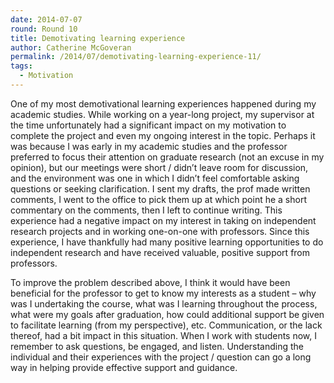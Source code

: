 ```yaml
---
date: 2014-07-07
round: Round 10
title: Demotivating learning experience
author: Catherine McGoveran
permalink: /2014/07/demotivating-learning-experience-11/
tags:
  - Motivation
---
```

One of my most demotivational learning experiences happened during my academic studies. While working on a year-long project, my supervisor at the time unfortunately had a significant impact on my motivation to complete the project and even my ongoing interest in the topic. Perhaps it was because I was early in my academic studies and the professor preferred to focus their attention on graduate research (not an excuse in my opinion), but our meetings were short / didn&#8217;t leave room for discussion, and the environment was one in which I didn&#8217;t feel comfortable asking questions or seeking clarification. I sent my drafts, the prof made written comments, I went to the office to pick them up at which point he a short commentary on the comments, then I left to continue writing. This experience had a negative impact on my interest in taking on independent research projects and in working one-on-one with professors. Since this experience, I have thankfully had many positive learning opportunities to do independent research and have received valuable, positive support from professors.

To improve the problem described above, I think it would have been beneficial for the professor to get to know my interests as a student &#8211; why was I undertaking the course, what was I learning throughout the process, what were my goals after graduation, how could additional support be given to facilitate learning (from my perspective), etc. Communication, or the lack thereof, had a bit impact in this situation. When I work with students now, I remember to ask questions, be engaged, and listen. Understanding the individual and their experiences with the project / question can go a long way in helping provide effective support and guidance.
